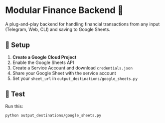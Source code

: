 # Modular Finance Backend 💸

A plug-and-play backend for handling financial transactions from any input (Telegram, Web, CLI) and saving to Google Sheets.

## 🔧 Setup

1. **Create a Google Cloud Project**
2. Enable the Google Sheets API
3. Create a Service Account and download `credentials.json`
4. Share your Google Sheet with the service account
5. Set your `sheet_url` in `output_destinations/google_sheets.py`

## 🧪 Test

Run this:

```bash
python output_destinations/google_sheets.py
